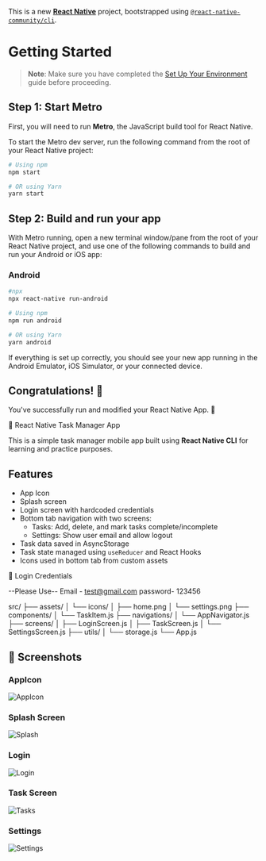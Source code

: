 This is a new [**React Native**](https://reactnative.dev) project, bootstrapped using [`@react-native-community/cli`](https://github.com/react-native-community/cli).

# Getting Started

> **Note**: Make sure you have completed the [Set Up Your Environment](https://reactnative.dev/docs/set-up-your-environment) guide before proceeding.

## Step 1: Start Metro

First, you will need to run **Metro**, the JavaScript build tool for React Native.

To start the Metro dev server, run the following command from the root of your React Native project:

```sh
# Using npm
npm start

# OR using Yarn
yarn start
```

## Step 2: Build and run your app

With Metro running, open a new terminal window/pane from the root of your React Native project, and use one of the following commands to build and run your Android or iOS app:

### Android

```sh
#npx
npx react-native run-android

# Using npm
npm run android

# OR using Yarn
yarn android
```

If everything is set up correctly, you should see your new app running in the Android Emulator, iOS Simulator, or your connected device.

## Congratulations! :tada:

You've successfully run and modified your React Native App. :partying_face:

📝 React Native Task Manager App

This is a simple task manager mobile app built using **React Native CLI** for learning and practice purposes.

## Features

- App Icon
- Splash screen
- Login screen with hardcoded credentials
- Bottom tab navigation with two screens:
  - Tasks: Add, delete, and mark tasks complete/incomplete
  - Settings: Show user email and allow logout
- Task data saved in AsyncStorage
- Task state managed using `useReducer` and React Hooks
- Icons used in bottom tab from custom assets

🔐 Login Credentials

--Please Use--
Email - test@gmail.com
password- 123456

src/
├── assets/
│ └── icons/
│ ├── home.png
│ └── settings.png
├── components/
│ └── TaskItem.js
├── navigations/
│ └── AppNavigator.js
├── screens/
│ ├── LoginScreen.js
│ ├── TaskScreen.js
│ └── SettingsScreen.js
├── utils/
│ └── storage.js
└── App.js

## 📸 Screenshots

### AppIcon

![AppIcon](./screenshots/AppIcon.jpg)

### Splash Screen

![Splash](./screenshots/SplashScreen.jpg)

### Login

![Login](<./screenshots/LoginScreen%20(1).jpg>)

### Task Screen

![Tasks](./screenshots/TaskScreen.jpg)

### Settings

![Settings](./screenshots/SettingScreen.jpg)

